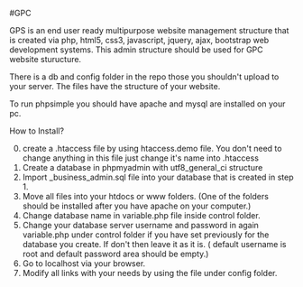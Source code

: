 #GPC

GPS is an end user ready multipurpose website management structure that is created via php, html5, css3, javascript, jquery, ajax, bootstrap web development systems. This admin structure should be used for GPC website sturucture.

There is a db and config folder in the repo those you shouldn't upload to your server. The files have the structure of your website.

To run phpsimple you should have apache and mysql are installed on your pc.

How to Install?

0. create a .htaccess file by using htaccess.demo file. You don't need to change anything in this file just change it's name into .htaccess
1. Create a database in phpmyadmin with utf8_general_ci structure
2. Import _business_admin.sql file into your database that is created in step 1.
3. Move all files into your htdocs or www folders. (One of the folders should be installed after you have apache on your computer.)
4. Change database name in variable.php file inside control folder.
5. Change your database server username and password in again variable.php under control folder if you have set previously for the database you create. If don't then leave it as it is. ( default username is root and default password area should be empty.)
6. Go to localhost via your browser.
7. Modify all links with your needs by using the file under config folder.

